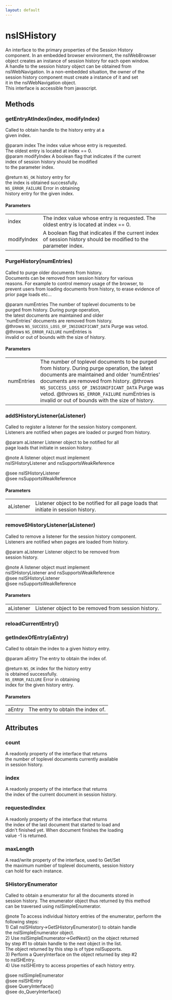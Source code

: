 ```yaml
---
layout: default
---
```


# nsISHistory #
  
An interface to the primary properties of the Session History  
component. In an embedded browser environment, the nsIWebBrowser  
object creates an instance of session history for each open window.  
A handle to the session history object can be obtained from  
nsIWebNavigation. In a non-embedded situation, the  owner of the  
session history component must create a instance of it and set  
it in the nsIWebNavigation object.  
This interface is accessible from javascript.  
  

## Methods ##

### getEntryAtIndex(index, modifyIndex) ###
  
Called to obtain handle to the history entry at a  
given index.  
  
@param index             The index value whose entry is requested.  
                         The oldest entry is located at index == 0.  
@param modifyIndex       A boolean flag that indicates if the current  
                         index of session history should be modified   
                         to the parameter index.  
  
@return                  <code>NS_OK</code> history entry for   
                         the index is obtained successfully.  
                         <code>NS_ERROR_FAILURE</code> Error in obtaining  
                         history entry for the given index.  
  

#### Parameters ####

<table>

<tr>
<td>index</td>
<td>The index value whose entry is requested.  
                         The oldest entry is located at index == 0.  
</td>
</tr>

<tr>
<td>modifyIndex</td>
<td>A boolean flag that indicates if the current  
                         index of session history should be modified   
                         to the parameter index.  
</td>
</tr>

</table>

### PurgeHistory(numEntries) ###
  
Called to purge older documents from history.  
Documents can be removed from session history for various   
reasons. For example to  control memory usage of the browser, to   
prevent users from loading documents from history, to erase evidence of  
prior page loads etc...  
  
@param numEntries        The number of toplevel documents to be  
                         purged from history. During purge operation,  
                         the latest documents are maintained and older   
                         'numEntries' documents are removed from history.  
@throws                  <code>NS_SUCCESS_LOSS_OF_INSIGNIFICANT_DATA</code> Purge was vetod.  
@throws                  <code>NS_ERROR_FAILURE</code> numEntries is  
                         invalid or out of bounds with the size of history.  
                           
  

#### Parameters ####

<table>

<tr>
<td>numEntries</td>
<td>The number of toplevel documents to be  
                         purged from history. During purge operation,  
                         the latest documents are maintained and older   
                         'numEntries' documents are removed from history.  
@throws                  <code>NS_SUCCESS_LOSS_OF_INSIGNIFICANT_DATA</code> Purge was vetod.  
@throws                  <code>NS_ERROR_FAILURE</code> numEntries is  
                         invalid or out of bounds with the size of history.  
</td>
</tr>

</table>

### addSHistoryListener(aListener) ###
  
Called to register a listener for the session history component.  
Listeners are notified when pages are loaded or purged from history.  
  
@param aListener         Listener object to be notified for all  
                         page loads that initiate in session history.  
  
@note                    A listener object must implement   
                         nsISHistoryListener and nsSupportsWeakReference  
  
@see nsISHistoryListener  
@see nsSupportsWeakReference  
  

#### Parameters ####

<table>

<tr>
<td>aListener</td>
<td>Listener object to be notified for all  
                         page loads that initiate in session history.  
</td>
</tr>

</table>

### removeSHistoryListener(aListener) ###
  
Called to remove a listener for the session history component.  
Listeners are notified when pages are loaded from history.  
  
@param aListener         Listener object to be removed from   
                         session history.  
  
@note                    A listener object must implement   
                         nsISHistoryListener and nsSupportsWeakReference  
@see nsISHistoryListener  
@see nsSupportsWeakReference  
  

#### Parameters ####

<table>

<tr>
<td>aListener</td>
<td>Listener object to be removed from   
                         session history.  
</td>
</tr>

</table>

### reloadCurrentEntry() ###

### getIndexOfEntry(aEntry) ###
  
Called to obtain the index to a given history entry.  
  
@param aEntry            The entry to obtain the index of.  
  
@return                  <code>NS_OK</code> index for the history entry  
                         is obtained successfully.  
                         <code>NS_ERROR_FAILURE</code> Error in obtaining  
                         index for the given history entry.  
  

#### Parameters ####

<table>

<tr>
<td>aEntry</td>
<td>The entry to obtain the index of.  
</td>
</tr>

</table>

## Attributes ##

### count ###
  
A readonly property of the interface that returns   
the number of toplevel documents currently available  
in session history.  
  

### index ###
  
A readonly property of the interface that returns   
the index of the current document in session history.  
  

### requestedIndex ###
  
A readonly property of the interface that returns   
the index of the last document that started to load and  
didn't finished yet. When document finishes the loading  
value -1 is returned.  
  

### maxLength ###
  
A read/write property of the interface, used to Get/Set  
the maximum number of toplevel documents, session history   
can hold for each instance.   
  

### SHistoryEnumerator ###
  
Called to obtain a enumerator for all the  documents stored in   
session history. The enumerator object thus returned by this method  
can be traversed using nsISimpleEnumerator.   
  
@note  To access individual history entries of the enumerator, perform the  
       following steps:  
       1) Call nsISHistory->GetSHistoryEnumerator() to obtain handle   
          the nsISimpleEnumerator object.  
       2) Use nsISimpleEnumerator->GetNext() on the object returned  
          by step #1 to obtain handle to the next object in the list.   
          The object returned by this step is of type nsISupports.  
       3) Perform a QueryInterface on the object returned by step #2   
          to nsISHEntry.  
       4) Use nsISHEntry to access properties of each history entry.   
  
@see nsISimpleEnumerator  
@see nsISHEntry  
@see QueryInterface()  
@see do_QueryInterface()  
  
